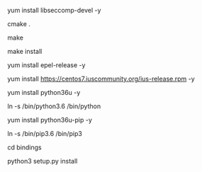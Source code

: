 yum install libseccomp-devel -y

cmake .

make

make install

yum install epel-release -y

yum install https://centos7.iuscommunity.org/ius-release.rpm -y

yum install python36u -y

ln -s /bin/python3.6 /bin/python

yum install python36u-pip -y

ln -s /bin/pip3.6 /bin/pip3

cd bindings

python3 setup.py install
